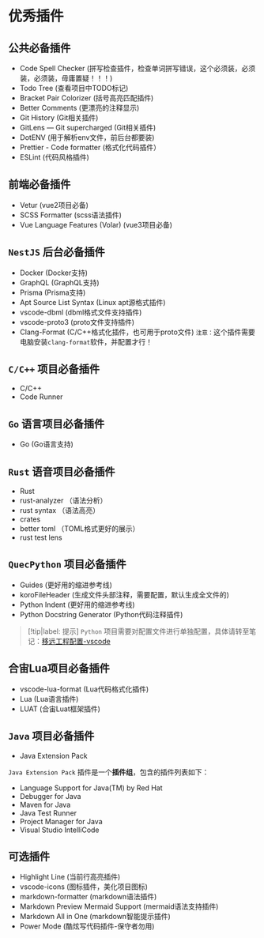 # 优秀插件

## 公共必备插件

* Code Spell Checker (拼写检查插件，检查单词拼写错误，这个必须装，必须装，必须装，毋庸置疑！！！)
* Todo Tree (查看项目中TODO标记)
* Bracket Pair Colorizer (括号高亮匹配插件)
* Better Comments (更漂亮的注释显示)
* Git History (Git相关插件)
* GitLens — Git supercharged (Git相关插件)
* DotENV (用于解析env文件，前后台都要装)
* Prettier - Code formatter (格式化代码插件）
* ESLint (代码风格插件)

## 前端必备插件

* Vetur (vue2项目必备)
* SCSS Formatter (scss语法插件)
* Vue Language Features (Volar) (vue3项目必备)

## `NestJS` 后台必备插件

* Docker (Docker支持)
* GraphQL (GraphQL支持)
* Prisma (Prisma支持)
* Apt Source List Syntax (Linux apt源格式插件)
* vscode-dbml (dbml格式文件支持插件)
* vscode-proto3 (proto文件支持插件)
* Clang-Format (C/C++格式化插件，也可用于proto文件) `注意：`这个插件需要电脑安装`clang-format`软件，并配置才行！

## `C/C++` 项目必备插件

* C/C++
* Code Runner

## `Go` 语言项目必备插件

* Go (Go语言支持)

## `Rust` 语音项目必备插件

* Rust
* rust-analyzer （语法分析）
* rust syntax （语法高亮）
* crates
* better toml （TOML格式更好的展示）
* rust test lens

## `QuecPython` 项目必备插件

* Guides (更好用的缩进参考线)
* koroFileHeader (生成文件头部注释，需要配置，默认生成全文件的)
* Python Indent (更好用的缩进参考线)
* Python Docstring Generator (Python代码注释插件)

> [!tip|label: 提示]
> `Python` 项目需要对配置文件进行单独配置，具体请转至笔记：[移远工程配置-vscode](../../硬件/移远/工程配置/vscode工程配置.md)

## 合宙Lua项目必备插件

* vscode-lua-format (Lua代码格式化插件)
* Lua (Lua语言插件)
* LUAT (合宙Luat框架插件)

## `Java` 项目必备插件

* Java Extension Pack

`Java Extension Pack` 插件是一个**插件组**，包含的插件列表如下：

* Language Support for Java(TM) by Red Hat
* Debugger for Java
* Maven for Java
* Java Test Runner
* Project Manager for Java
* Visual Studio IntelliCode

## 可选插件

* Highlight Line (当前行高亮插件)
* vscode-icons (图标插件，美化项目图标)
* markdown-formatter (markdown语法插件)
* Markdown Preview Mermaid Support (mermaid语法支持插件)
* Markdown All in One (markdown智能提示插件)
* Power Mode (酷炫写代码插件-保守者勿用)
